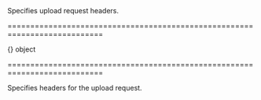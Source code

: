 <!--**
/*-------------------------------------------
    Auto-generated file. Do not modify.
-------------------------------------------

**-->
<!--d-->Specifies upload request headers.<!--/d-->
===========================================================================
<!--default-->{}<!--/default-->
<!--type-->object<!--/type-->
===========================================================================

<!--shortDescription-->
Specifies headers for the upload request.
<!--/shortDescription-->

<!--fullDescription-->

<!--/fullDescription-->